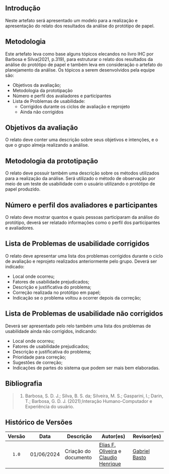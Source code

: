 ## Introdução

Neste artefato será apresentado um modelo para a realização e apresentação do relato dos resultados da análise do protótipo de papel.

## Metodologia

Este artefato leva como base alguns tópicos elecandos no livro IHC por Barbosa e Silva(2021, p.319), para estruturar o relato dos resultados da análise do protótipo de papel e também leva em consideração o artefato do planejamento da análise. Os tópicos a serem desenvolvidos pela equipe são:

- Objetivos da avaliação;
- Metodologia da prototipação
- Número e perfil dos avaliadores e participantes
- Lista de Problemas de usabilidade:
    - Corrigidos durante os ciclos de avaliação e reprojeto
    - Ainda não corrigidos

## Objetivos da avaliação
O relato deve conter uma descrição sobre seus objetivos e intenções, e o que o grupo almeja realizando a análise.

## Metodologia da prototipação
O relato deve possuir também uma descrição sobre os métodos utilizados para a realização da análise. Será utilizado o método de observação por meio de um teste de usabilidade com o usuário utilizando o protótipo de papel produzido.

## Número e perfil dos avaliadores e participantes
O relato deve mostrar quantos e quais pessoas participaram da análise do protótipo, deverá ser relatado informações como o perfil dos participantes e avaliadores.

## Lista de Problemas de usabilidade corrigidos
O relato deve apresentar uma lista dos problemas corrigidos durante o ciclo de avaliação e reprojeto realizados anteriormente pelo grupo. Deverá ser indicado:

- Local onde ocorreu;
- Fatores de usabilidade prejudicados;
- Descrição e justificativa do problema;
- Correção realizada no protótipo em papel;
- Indicação se o problema voltou a ocorrer depois da correção;

## Lista de Problemas de usabilidade não corrigidos
Deverá ser apresentado pelo relo também uma lista dos problemas de usabilidade ainda não corrigidos, indicando:

- Local onde ocorreu;
- Fatores de usabilidade prejudicados;
- Descrição e justificativa do problema;
- Prioridade para correção;
- Sugestões de correção;
- Indicações de partes do sistema que podem ser mais bem elaboradas.


## Bibliografia
> 1. Barbosa, S. D. J.; Silva, B. S. da; Silveira, M. S.; Gasparini, I.; Darin, T.; Barbosa, G. D. J. (2021);Interação Humano-Computador e Experiência do usuário.

## Histórico de Versões

| Versão | Data | Descrição | Autor(es) | Revisor(es) |
| :----: | :--: | --------- | ----------- | ------ |
| `1.0`  | 01/06/2024 | Criação do documento |[Elias F. Oliveira][EliasGH] e [Claudio Henrique][ClaudioGH] | [Gabriel Basto][GabrielBGH] |

[ClaudioGH]: https://github.com/claudiohsc
[EliasGH]: https://github.com/EliasOliver21
[GabrielBGH]: https://github.com/Bertolazi
[GabrielFGH]: https://github.com/MMcLovin
[PabloGH]: https://github.com/pabloheika
[RicardoGH]: https://www.github.com/avmricardo